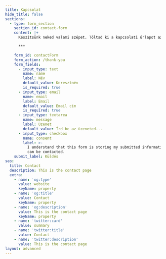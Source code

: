 ```yaml
---
title: Kapcsolat
hide_title: false
sections:
  - type: form_section
    section_id: contact-form
    content: |+
      Készítsünk neked valami szépet. Töltsd ki a kapcsolati űrlapot az oldalon, vagy írj egy email az <info@pennarello.hu> címen.

      ***

    form_id: contactForm
    form_action: /thank-you
    form_fields:
      - input_type: text
        name: name
        label: Név
        default_value: Keresztnév
        is_required: true
      - input_type: email
        name: email
        label: Email
        default_value: Email cím
        is_required: true
      - input_type: textarea
        name: message
        label: Üzenet
        default_value: Írd be az üzeneted...
      - input_type: checkbox
        name: consent
        label: >-
          I understand that this form is storing my submitted information so I
          can be contacted.
    submit_label: Küldés
seo:
  title: Contact
  description: This is the contact page
  extra:
    - name: 'og:type'
      value: website
      keyName: property
    - name: 'og:title'
      value: Contact
      keyName: property
    - name: 'og:description'
      value: This is the contact page
      keyName: property
    - name: 'twitter:card'
      value: summary
    - name: 'twitter:title'
      value: Contact
    - name: 'twitter:description'
      value: This is the contact page
layout: advanced
---
```

